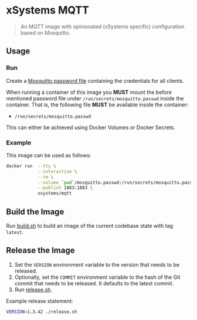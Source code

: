 # xSystems MQTT

> An MQTT image with opinionated (xSystems specific) configuration based on Mosquitto.

## Usage

### Run

Create a [Mosquitto password file][mosquitto-password-file] containing the credentials for all clients.

When running a container of this image you **MUST** mount the before mentioned password file under `/run/secrets/mosquitto.passwd` inside the container.
That is, the following file **MUST** be available inside the container:

  - `/run/secrets/mosquitto.passwd`

This can either be achieved using Docker Volumes or Docker Secrets.

### Example

This image can be used as follows:

```sh
docker run  --tty \
            --interactive \
            --rm \
            --volume `pwd`/mosquitto.passwd:/run/secrets/mosquitto.passwd \
            --publish 1883:1883 \
            xsystems/mqtt
```


## Build the Image

Run [build.sh](build.sh) to build an image of the current codebase state with tag `latest`.


## Release the Image

1. Set the `VERSION` environment variable to the version that needs to be released.
2. Optionally, set the `COMMIT` environment variable to the hash of the Git commit that needs to be released. It defaults to the latest commit.
3. Run [release.sh](release.sh).

Example release statement:

```sh
VERSION=1.3.42 ./release.sh
```


[mosquitto-password-file]: https://mosquitto.org/man/mosquitto_passwd-1.html "Mosquitto password file"
